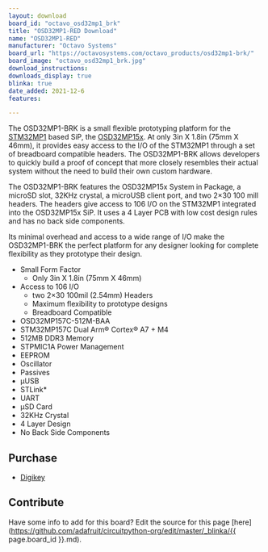 ```yaml
---
layout: download
board_id: "octavo_osd32mp1_brk"
title: "OSD32MP1-RED Download"
name: "OSD32MP1-RED"
manufacturer: "Octavo Systems"
board_url: "https://octavosystems.com/octavo_products/osd32mp1-brk/"
board_image: "octavo_osd32mp1_brk.jpg"
download_instructions:
downloads_display: true
blinka: true
date_added: 2021-12-6
features:

---
```


The OSD32MP1-BRK is a small flexible prototyping platform for the [STM32MP1](https://www.st.com/en/microcontrollers-microprocessors/stm32mp1-series.html) based SiP, the [OSD32MP15x](https://octavosystems.com/octavo_products/osd32mp15x/). At only 3in X 1.8in (75mm X 46mm), it provides easy access to the I/O of the STM32MP1 through a set of breadboard compatible headers. The OSD32MP1-BRK allows developers to quickly build a proof of concept that more closely resembles their actual system without the need to build their own custom hardware.

The OSD32MP1-BRK features the OSD32MP15x System in Package, a microSD slot, 32KHz crystal, a microUSB client port, and two 2×30 100 mill headers. The headers give access to 106 I/O on the STM32MP1 integrated into the OSD32MP15x SiP. It uses a 4 Layer PCB with low cost design rules and has no back side components.

Its minimal overhead and access to a wide range of I/O make the OSD32MP1-BRK the perfect platform for any designer looking for complete flexibility as they prototype their design.

- Small Form Factor
  - Only 3in X 1.8in (75mm X 46mm)
- Access to 106 I/O
  - two 2×30 100mil (2.54mm) Headers
  - Maximum flexibility to prototype designs
  - Breadboard Compatible
-  OSD32MP157C-512M-BAA
  - STM32MP157C Dual Arm® Cortex® A7 + M4
  - 512MB DDR3 Memory
  - STPMIC1A Power Management
  - EEPROM
  - Oscillator
  - Passives
- µUSB
- STLink*
- UART
- µSD Card
- 32KHz Crystal
- 4 Layer Design
- No Back Side Components

## Purchase
* [Digikey](https://www.digikey.com/en/products/detail/octavo-systems-llc/OSD32MP1-BRK/12144788)

## Contribute

Have some info to add for this board? Edit the source for this page [here](https://github.com/adafruit/circuitpython-org/edit/master/_blinka/{{ page.board_id }}.md).
